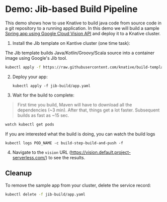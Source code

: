 # Demo: Jib-based Build Pipeline


This demo shows how to use Knative to build java code from source code in a git repository to a
running application. In this demo we will build a sample [Spring app using Google Cloud Vision API](https://github.com/mchmarny/spring-cloud-gcp/tree/master/spring-cloud-gcp-samples/spring-cloud-gcp-vision-api-sample)
and deploy it to a Knative cluster.

1. Install the Jib template on Kantive cluster (one time task):

The Jib template builds Java/Kotlin/Groovy/Scala source into a container image using Google's Jib tool.

   ```bash
   kubectl apply -f https://raw.githubusercontent.com/knative/build-templates/master/jib/jib-maven.yaml
   ```

2. Deploy your app:

   ```shell
   kubectl apply -f jib-build/app.yaml
   ```

3. Wait for the build to complete:

> First time you build, Maven will have to download all the dependencies (~3 min). After that, things get a lot faster. Subsequent builds as fast as ~15 sec.

   ```bash
   watch kubectl get pods
   ```

If you are interested what the build is doing, you can watch the build logs

```shell
kubectl logs POD_NAME -c build-step-build-and-push -f
```


4. Navigate to the `vision` URL (https://vision.default.project-serverless.com/) to see the results.


## Cleanup

To remove the sample app from your cluster, delete the service record:

```bash
kubectl delete -f jib-build/app.yaml
```
